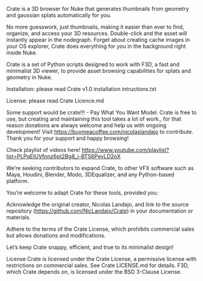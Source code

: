 Crate is a 3D browser for Nuke that generates thumbnails from geometry and gaussian splats automatically for you.

No more guesswork, just thumbnails, making it easier than ever to find, organize, and access your 3D resources.
Double-click and the asset will instantly appear in the nodegraph.
Forget about creating cache images in your OS explorer, Crate does everything for you in the background right inside Nuke.

Crate is a set of Python scripts designed to work with F3D, a fast and minimalist 3D viewer, to provide asset browsing capabilities for splats and geometry in Nuke.

Installation: please read Crate v1.0 installation intructions.txt

License: please read Crate Licence.md

Some support would be crate!!! - Pay What You Want Model.
Crate is free to use, but creating and maintaining this tool takes a lot of work., for that reason donations are always welcome and help us with ongoing development!
Visit https://buymeacoffee.com/nicolaslandajo to contribute. Thank you for your support and happy browsing!

Check playlist of videos here! https://www.youtube.com/playlist?list=PLPqEIUVfnnz6pt2Bg8_i-BTS6PeyLD2nX

We’re seeking contributors to expand Crate, to other VFX software such as Maya, Houdini, Blender, Modo, 3DEqualizer, and any Python-based platform.

You’re welcome to adapt Crate for these tools, provided you:

Acknowledge the original creator, Nicolas Landajo, and link to the source repository (https://github.com/NicLandajo/Crate) in your documentation or materials.

Adhere to the terms of the Crate License, which prohibits commercial sales but allows donations and modifications.

Let’s keep Crate snappy, efficient, and true to its minimalist design!

License
Crate is licensed under the Crate License, a permissive license with restrictions on commercial sales. See Crate LICENSE.md for details.
F3D, which Crate depends on, is licensed under the BSD 3-Clause License.
